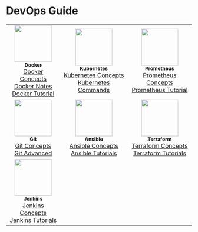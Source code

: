 # DevOps Guide

<table>
  <tr>
    <td align="center">
      <a href="https://github.com/Tikam02/DevOps-Guide/blob/main/Docker">
        <img src="https://path/to/docker-logo.png" width="100px;">
        <br />
        <sub><b>Docker</b></sub>
      </a>
      <br />
      <a href="https://github.com/Tikam02/DevOps-Guide/blob/main/Docker/Concepts.md">Docker Concepts</a><br />
      <a href="https://github.com/Tikam02/DevOps-Guide/blob/main/Docker/Notes.md">Docker Notes</a><br />
      <a href="https://github.com/Tikam02/DevOps-Guide/blob/main/Docker/Tutorial.md">Docker Tutorial</a>
    </td>
    <td align="center">
      <a href="https://github.com/Tikam02/DevOps-Guide/blob/main/Kubernetes">
        <img src="https://path/to/kubernetes-logo.png" width="100px;">
        <br />
        <sub><b>Kubernetes</b></sub>
      </a>
      <br />
      <a href="https://github.com/Tikam02/DevOps-Guide/blob/main/Kubernetes/Concepts.md">Kubernetes Concepts</a><br />
      <a href="https://github.com/Tikam02/DevOps-Guide/blob/main/Kubernetes/Commands.md">Kubernetes Commands</a>
    </td>
    <td align="center">
      <a href="https://github.com/Tikam02/DevOps-Guide/blob/main/Prometheus">
        <img src="https://path/to/prometheus-logo.png" width="100px;">
        <br />
        <sub><b>Prometheus</b></sub>
      </a>
      <br />
      <a href="https://github.com/Tikam02/DevOps-Guide/blob/main/Prometheus/Concepts.md">Prometheus Concepts</a><br />
      <a href="https://github.com/Tikam02/DevOps-Guide/blob/main/Prometheus/Tutorial.md">Prometheus Tutorial</a>
    </td>
  </tr>
  <tr>
    <td align="center">
      <a href="https://github.com/Tikam02/DevOps-Guide/blob/main/Git">
        <img src="https://path/to/git-logo.png" width="100px;">
        <br />
        <sub><b>Git</b></sub>
      </a>
      <br />
      <a href="https://github.com/Tikam02/DevOps-Guide/blob/main/Git/Concepts.md">Git Concepts</a><br />
      <a href="https://github.com/Tikam02/DevOps-Guide/blob/main/Git/Advanced.md">Git Advanced</a>
    </td>
    <td align="center">
      <a href="https://github.com/Tikam02/DevOps-Guide/blob/main/Ansible">
        <img src="https://path/to/ansible-logo.png" width="100px;">
        <br />
        <sub><b>Ansible</b></sub>
      </a>
      <br />
      <a href="https://github.com/Tikam02/DevOps-Guide/blob/main/Ansible/Concepts.md">Ansible Concepts</a><br />
      <a href="https://github.com/Tikam02/DevOps-Guide/blob/main/Ansible/Tutorials.md">Ansible Tutorials</a>
    </td>
    <td align="center">
      <a href="https://github.com/Tikam02/DevOps-Guide/blob/main/Terraform">
        <img src="https://path/to/terraform-logo.png" width="100px;">
        <br />
        <sub><b>Terraform</b></sub>
      </a>
      <br />
      <a href="https://github.com/Tikam02/DevOps-Guide/blob/main/Terraform/Concepts.md">Terraform Concepts</a><br />
      <a href="https://github.com/Tikam02/DevOps-Guide/blob/main/Terraform/Tutorials.md">Terraform Tutorials</a>
    </td>
  </tr>
  <tr>
    <td align="center">
      <a href="https://github.com/Tikam02/DevOps-Guide/blob/main/Jenkins">
        <img src="https://path/to/jenkins-logo.png" width="100px;">
        <br />
        <sub><b>Jenkins</b></sub>
      </a>
      <br />
      <a href="https://github.com/Tikam02/DevOps-Guide/blob/main/Jenkins/Concepts.md">Jenkins Concepts</a><br />
      <a href="https://github.com/Tikam02/DevOps-Guide/blob/main/Jenkins/Tutorials.md">Jenkins Tutorials</a>
    </td>
    <!-- Add more items in similar format -->
  </tr>
</table>
